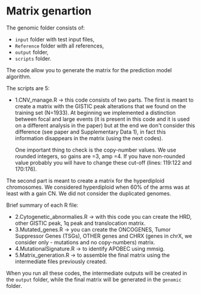 # **Matrix genartion**

The genomic folder consists of: </p>
*  `input` folder with test input files,
*  `Reference` folder with all references,
*  `output` folder,
*  `scripts` folder.

The code allow you to generate the matrix for the prediction model algorithm. </p>

The scripts are 5:
- 1.CNV_manage.R -> this code consists of two parts.
The first is meant to create a matrix with the GISTIC peak alterations that we found on the training set (N=1933). At beginning we implemented a distinction between focal and large events (it is present in this code and it is used on a different analysis in the paper) but at the end we don't consider this difference (see paper and Supplementary Data 1), in fact this information disappears in the matrix (using the next codes). </p> 
One important thing to check is the copy-number values. We use rounded integers, so gains are =3, amp =4. If you have non-rounded value probably you will have to change these cut-off (lines: 119:122 and 170:176).
 
The second part is meant to create a matrix for the hyperdiploid chromosomes. We considered hyperdiploid when 60% of the arms was at least with a gain CN. We did not consider the duplicated genomes.
 
Brief summary of each R file:
- 2.Cytogenetic_abnormalies.R -> with this code you can create the HRD, other GISTIC peak, 1q peak and translocation matrix.
- 3.Mutated_genes.R -> you can create the ONCOGENES, Tumor Suppressor Genes (TSGs), OTHER genes and CHRX (genes in chrX, we consider only - mutations and no copy-numbers) matrix.
- 4.MutationalSignature.R -> to identify APOBEC using mmsig.
- 5.Matrix_generation.R -> to assemble the final matrix using the intermediate files previously created.
 
When you run all these codes, the intermediate outputs will be created in the `output` folder, while the final matrix will be generated in the `genomic` folder.
